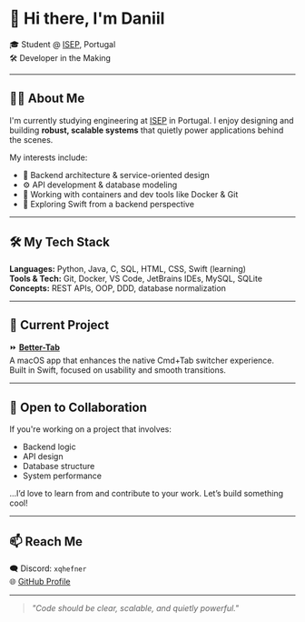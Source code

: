 # 👋 Hi there, I'm Daniil

🎓 Student @ [ISEP](https://github.com/Departamento-de-Engenharia-Informatica), Portugal  
🛠️ Developer in the Making

---

## 👨‍💻 About Me

I'm currently studying engineering at [ISEP](https://github.com/Departamento-de-Engenharia-Informatica) in Portugal. I enjoy designing and building **robust, scalable systems** that quietly power applications behind the scenes.

My interests include:

- 🧱 Backend architecture & service-oriented design  
- ⚙️ API development & database modeling  
- 🐳 Working with containers and dev tools like Docker & Git  
- 🧠 Exploring Swift from a backend perspective  

---

## 🛠️ My Tech Stack

**Languages:** Python, Java, C, SQL, HTML, CSS, Swift (learning)  
**Tools & Tech:** Git, Docker, VS Code, JetBrains IDEs, MySQL, SQLite  
**Concepts:** REST APIs, OOP, DDD, database normalization

---

## 🚧 Current Project

⏩ [**Better-Tab**](https://github.com/daniil-pogorelov/Better-Tab)  
A macOS app that enhances the native Cmd+Tab switcher experience.  
Built in Swift, focused on usability and smooth transitions.

---

## 🤝 Open to Collaboration

If you're working on a project that involves:

- Backend logic  
- API design  
- Database structure  
- System performance  

…I’d love to learn from and contribute to your work. Let’s build something cool!

---

## 📫 Reach Me

🗨️ Discord: `xqhefner`  
🌐 [GitHub Profile](https://github.com/daniil-pogorelov)

---

> *"Code should be clear, scalable, and quietly powerful."*
